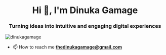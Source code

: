 <h1 align="center">Hi 👋, I'm Dinuka Gamage</h1>
<h3 align="center">Turning ideas into intuitive and engaging digital experiences</h3>

<p align="left"> <img src="https://komarev.com/ghpvc/?username=dinukagamage&label=Profile%20views&color=0e75b6&style=flat" alt="dinukagamage" /> </p>

- 📫 How to reach me **thedinukagamage@gmail.com**


